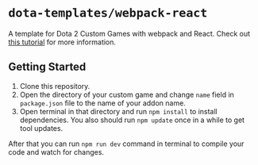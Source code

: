 # `dota-templates/webpack-react`

A template for Dota 2 Custom Games with webpack and React. Check out [this tutorial](https://moddota.com/panorama/react) for more information.

## Getting Started

1. Clone this repository.
2. Open the directory of your custom game and change `name` field in `package.json` file to the name of your addon name.
3. Open terminal in that directory and run `npm install` to install dependencies. You also should run `npm update` once in a while to get tool updates.

After that you can run `npm run dev` command in terminal to compile your code and watch for changes.
